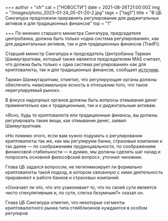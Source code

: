 +++
author = "xfr"
cat = ["НОВОСТИ"]
date = 2021-08-26T21:00:00Z
img = "/images/photo_2023-01-24_05-01-20-2.jpg"
tags = ["tag1"]
title = "В ЦБ Сингапура предложили приравнять регулирование для диджитальных активов и для традиционных финансов"
top = "1"

+++
По мнению старшего министра Сингапура, председателя центробанка, должна быть только «одна система регулирования», как для диджитальных активов, так и для традиционных финансов (TradFi). 

Старший министр Сингапура и председатель Центробанка Тарман Шанмугаратнам, который также является председателем MAS считает, что должна быть только « одна система регулирования» как для криптовалюты, так и для традиционных финансов, сообщает [источник](https://news.bitcoin.com/singapore-regulator-advocates-one-regulatory-system-for-crypto-and-traditional-finance/).

Тарман Шанмугаратнам, отметил, что регулирующие органы должны обеспечить «максимальную ясность в отношении того, что такое нерегулируемый рынок».

В фокусе надзорных органов должны быть вопросы отмывания денег применительно как к традиционным, так и к диджитальным активам.

«Ясно, будь то криптовалюта или традиционные финансы, вы должны регулировать такие вещи, как отмывание денег, заявил Шанмугаратнам.

«Но помимо этого, если вам нужно подумать о регулировании криптовалюты так же, как мы регулируем банки, страховые компании и так далее — по соображениям пруденциальности, по соображениям финансовой стабильности — я думаю, мы должны сделать шаг назад и попросить основной философский вопрос», уточнил чиновник.

Глава ЦБ задался вопросом, не легитимизирует ли формально криптовалюты такой подход, в котором связанную с ними деятельность приравняют к работе банков и страховых компаний.

«Означает ли это, что это узаконивает то, что по своей сути является чисто спекулятивным и, по сути, слегка безумным?» сказал он.

Глава ЦБ Сингапура отметил, что некоторые сегменты криптовалютного рынка типа стейблкоинов нуждаются в особом регулиров